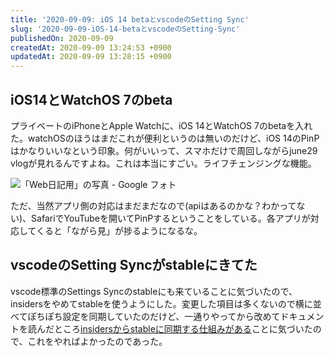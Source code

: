 ```yaml
---
title: '2020-09-09: iOS 14 betaとvscodeのSetting Sync'
slug: '2020-09-09-iOS-14-betaとvscodeのSetting-Sync'
publishedOn: 2020-09-09
createdAt: 2020-09-09 13:24:53 +0900
updatedAt: 2020-09-09 13:28:15 +0900
---
```

## iOS14とWatchOS 7のbeta

プライベートのiPhoneとApple Watchに、iOS 14とWatchOS 7のbetaを入れた。watchOSのほうはまだこれが便利というのは無いのだけど、iOS 14のPinPはかなりいいなという印象。何がいいって、スマホだけで周回しながらjune29 vlogが見れるんですよね。これは本当にすごい。ライフチェンジングな機能。

![「Web日記用」の写真 - Google フォト](https://lh3.googleusercontent.com/pw/ACtC-3f_Tw462m4xa1juFowF97qGUK_CcGOD02zZiUKFr0mOxArq0hsRMV5dh0wIIy-SGcF23D3meo06NHV-h_kc26PwlWkaqufgFPGkQrJMvtMdcGDjnw7B0jz72BWoiL4F5jOxw1R85jENZYritdWZEI9q7w=w153-h331-no?authuser=0)

ただ、当然アプリ側の対応はまだまだなので(apiはあるのかな？わかってない)、SafariでYouTubeを開いてPinPするということをしている。各アプリが対応してくると「ながら見」が捗るようになるな。

## vscodeのSetting Syncがstableにきてた

vscode標準のSettings Syncのstableにも来ていることに気づいたので、insidersをやめてstableを使うようにした。変更した項目は多くないので横に並べてぽちぽち設定を同期していたのだけど、一通りやってから改めてドキュメントを読んだところ[insidersからstableに同期する仕組みがある](https://code.visualstudio.com/docs/editor/settings-sync#_syncing-stable-versus-insiders )ことに気づいたので、これをやればよかったのであった。
